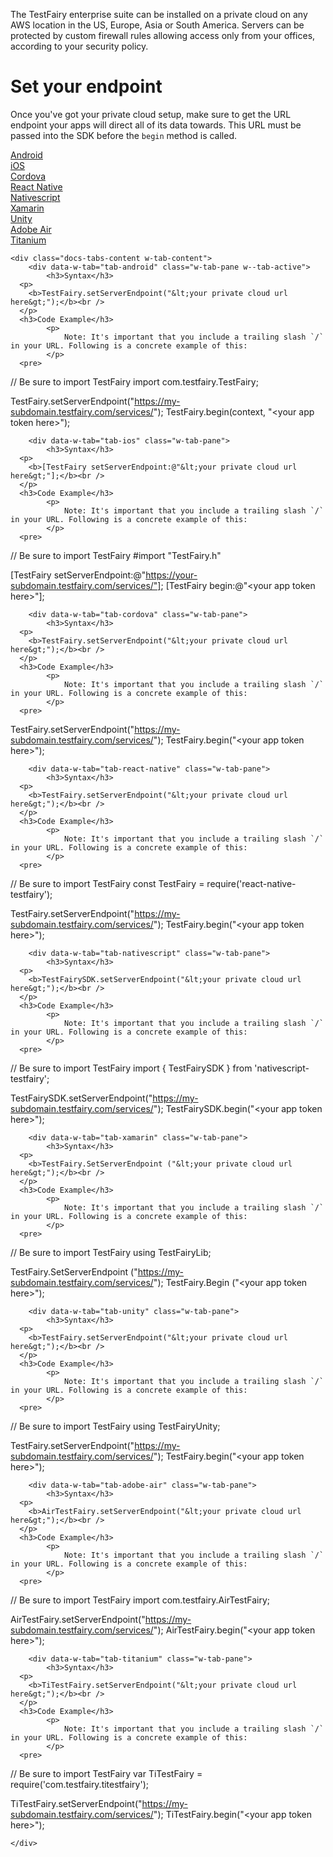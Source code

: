 The TestFairy enterprise suite can be installed on a private cloud on any AWS location in the US, Europe, Asia or South America. Servers can be protected by custom firewall rules allowing access only from your offices, according to your security policy.

# Set your endpoint

Once you've got your private cloud setup, make sure to get the URL endpoint your apps will direct all of its data towards. This URL must be passed into the SDK before the `begin` method is called.

<div data-duration-in="300" data-duration-out="100" class="docs-tabs w-tabs">
	<div class="docs-tabs-menu w-tab-menu" style="flex-wrap: wrap;">
		<a data-w-tab="tab-android" class="docs-tab w-inline-block w-tab-link w--current" style="margin: 2px;" href="#android">
			<div>Android</div>
		</a>
		<a data-w-tab="tab-ios" class="docs-tab w-inline-block w-tab-link" style="margin: 2px;" href="#ios">
			<div>iOS</div>
		</a>
		<a data-w-tab="tab-cordova" class="docs-tab w-inline-block w-tab-link" style="margin: 2px;" href="#cordova">
			<div>Cordova</div>
		</a>
		<a data-w-tab="tab-react-native" class="docs-tab w-inline-block w-tab-link" style="margin: 2px;" href="#react-native">
			<div>React Native</div>
		</a>
		<a data-w-tab="tab-nativescript" class="docs-tab w-inline-block w-tab-link" style="margin: 2px;" href="#nativescript">
			<div>Nativescript</div>
		</a>
		<a data-w-tab="tab-xamarin" class="docs-tab w-inline-block w-tab-link" style="margin: 2px;" href="#xamarin">
			<div>Xamarin</div>
		</a>
		<a data-w-tab="tab-unity" class="docs-tab w-inline-block w-tab-link" style="margin: 2px;" href="#unity">
			<div>Unity</div>
		</a>
		<a data-w-tab="tab-adobe-air" class="docs-tab w-inline-block w-tab-link" style="margin: 2px;" href="#adobe-air">
			<div>Adobe Air</div>
		</a>
		<a data-w-tab="tab-titanium" class="docs-tab w-inline-block w-tab-link" style="margin: 2px;" href="#titanium">
			<div>Titanium</div>
		</a>
	</div>

	<div class="docs-tabs-content w-tab-content">
		<div data-w-tab="tab-android" class="w-tab-pane w--tab-active">
			<h3>Syntax</h3>
      <p>
        <b>TestFairy.setServerEndpoint("&lt;your private cloud url here&gt;");</b><br />
      </p>
      <h3>Code Example</h3>
			<p>
				Note: It's important that you include a trailing slash `/` in your URL. Following is a concrete example of this:
			</p>
      <pre>
// Be sure to import TestFairy
import com.testfairy.TestFairy;

TestFairy.setServerEndpoint("https://my-subdomain.testfairy.com/services/");
TestFairy.begin(context, "&lt;your app token here&gt;");
      </pre>
		</div>

		<div data-w-tab="tab-ios" class="w-tab-pane">
			<h3>Syntax</h3>
      <p>
        <b>[TestFairy setServerEndpoint:@"&lt;your private cloud url here&gt;"];</b><br />
      </p>
      <h3>Code Example</h3>
			<p>
				Note: It's important that you include a trailing slash `/` in your URL. Following is a concrete example of this:
			</p>
      <pre>
// Be sure to import TestFairy
#import "TestFairy.h"

[TestFairy setServerEndpoint:@"https://your-subdomain.testfairy.com/services/"];
[TestFairy begin:@"&lt;your app token here&gt;"];
      </pre>
		</div>

		<div data-w-tab="tab-cordova" class="w-tab-pane">
			<h3>Syntax</h3>
      <p>
        <b>TestFairy.setServerEndpoint("&lt;your private cloud url here&gt;");</b><br />
      </p>
      <h3>Code Example</h3>
			<p>
				Note: It's important that you include a trailing slash `/` in your URL. Following is a concrete example of this:
			</p>
      <pre>
TestFairy.setServerEndpoint("https://my-subdomain.testfairy.com/services/");
TestFairy.begin("&lt;your app token here&gt;");
      </pre>
		</div>

		<div data-w-tab="tab-react-native" class="w-tab-pane">
			<h3>Syntax</h3>
      <p>
        <b>TestFairy.setServerEndpoint("&lt;your private cloud url here&gt;");</b><br />
      </p>
      <h3>Code Example</h3>
			<p>
				Note: It's important that you include a trailing slash `/` in your URL. Following is a concrete example of this:
			</p>
      <pre>
// Be sure to import TestFairy
const TestFairy = require('react-native-testfairy');

TestFairy.setServerEndpoint("https://my-subdomain.testfairy.com/services/");
TestFairy.begin("&lt;your app token here&gt;");
      </pre>
		</div>


		<div data-w-tab="tab-nativescript" class="w-tab-pane">
			<h3>Syntax</h3>
      <p>
        <b>TestFairySDK.setServerEndpoint("&lt;your private cloud url here&gt;");</b><br />
      </p>
      <h3>Code Example</h3>
			<p>
				Note: It's important that you include a trailing slash `/` in your URL. Following is a concrete example of this:
			</p>
      <pre>
// Be sure to import TestFairy
import { TestFairySDK } from 'nativescript-testfairy';

TestFairySDK.setServerEndpoint("https://my-subdomain.testfairy.com/services/");
TestFairySDK.begin("&lt;your app token here&gt;");
      </pre>
		</div>

		<div data-w-tab="tab-xamarin" class="w-tab-pane">
			<h3>Syntax</h3>
      <p>
        <b>TestFairy.SetServerEndpoint ("&lt;your private cloud url here&gt;");</b><br />
      </p>
      <h3>Code Example</h3>
			<p>
				Note: It's important that you include a trailing slash `/` in your URL. Following is a concrete example of this:
			</p>
      <pre>
// Be sure to import TestFairy
using TestFairyLib;

TestFairy.SetServerEndpoint ("https://my-subdomain.testfairy.com/services/");
TestFairy.Begin ("&lt;your app token here&gt;");
      </pre>
		</div>

		<div data-w-tab="tab-unity" class="w-tab-pane">
			<h3>Syntax</h3>
      <p>
        <b>TestFairy.setServerEndpoint("&lt;your private cloud url here&gt;");</b><br />
      </p>
      <h3>Code Example</h3>
			<p>
				Note: It's important that you include a trailing slash `/` in your URL. Following is a concrete example of this:
			</p>
      <pre>
// Be sure to import TestFairy
using TestFairyUnity;

TestFairy.setServerEndpoint("https://my-subdomain.testfairy.com/services/");
TestFairy.begin("&lt;your app token here&gt;");
      </pre>
		</div>

		<div data-w-tab="tab-adobe-air" class="w-tab-pane">
			<h3>Syntax</h3>
      <p>
        <b>AirTestFairy.setServerEndpoint("&lt;your private cloud url here&gt;");</b><br />
      </p>
      <h3>Code Example</h3>
			<p>
				Note: It's important that you include a trailing slash `/` in your URL. Following is a concrete example of this:
			</p>
      <pre>
// Be sure to import TestFairy
import com.testfairy.AirTestFairy;

AirTestFairy.setServerEndpoint("https://my-subdomain.testfairy.com/services/");
AirTestFairy.begin("&lt;your app token here&gt;");
      </pre>
		</div>

		<div data-w-tab="tab-titanium" class="w-tab-pane">
			<h3>Syntax</h3>
      <p>
        <b>TiTestFairy.setServerEndpoint("&lt;your private cloud url here&gt;");</b><br />
      </p>
      <h3>Code Example</h3>
			<p>
				Note: It's important that you include a trailing slash `/` in your URL. Following is a concrete example of this:
			</p>
      <pre>
// Be sure to import TestFairy
var TiTestFairy = require('com.testfairy.titestfairy');

TiTestFairy.setServerEndpoint("https://my-subdomain.testfairy.com/services/");
TiTestFairy.begin("&lt;your app token here&gt;");
      </pre>
		</div>

	</div>
</div>
